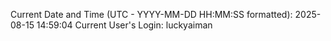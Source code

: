 Current Date and Time (UTC - YYYY-MM-DD HH:MM:SS formatted): 2025-08-15 14:59:04
Current User's Login: luckyaiman
